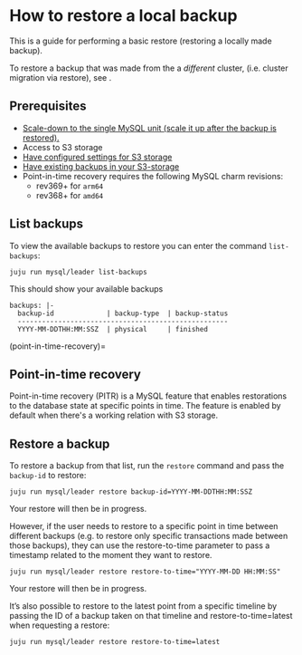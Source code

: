 # How to restore a local backup

This is a guide for performing a basic restore (restoring a locally made backup).

To restore a backup that was made from the a *different* cluster, (i.e. cluster migration via restore), see [](/how-to/back-up-and-restore/migrate-a-cluster).

## Prerequisites

- [Scale-down to the single MySQL unit (scale it up after the backup is restored).](/how-to/scale-replicas)
- Access to S3 storage
- [Have configured settings for S3 storage](/how-to/back-up-and-restore/configure-s3-aws)
- [Have existing backups in your S3-storage](/how-to/back-up-and-restore/create-a-backup)
- Point-in-time recovery requires the following MySQL charm revisions:
  * rev369+ for `arm64`
  * rev368+ for `amd64`

## List backups

To view the available backups to restore you can enter the command `list-backups`:

```shell
juju run mysql/leader list-backups
```

This should show your available backups
```shell
backups: |-
  backup-id             | backup-type  | backup-status
  ----------------------------------------------------
  YYYY-MM-DDTHH:MM:SSZ  | physical     | finished
```

(point-in-time-recovery)=
## Point-in-time recovery

Point-in-time recovery (PITR) is a MySQL feature that enables restorations to the database state at specific points in time. The feature is enabled by default when there's a working relation with S3 storage.

## Restore a backup

To restore a backup from that list, run the `restore` command and pass the `backup-id` to restore:

 ```shell
juju run mysql/leader restore backup-id=YYYY-MM-DDTHH:MM:SSZ
```

Your restore will then be in progress.

However, if the user needs to restore to a specific point in time between different backups (e.g. to restore only specific transactions made between those backups), they can use the restore-to-time parameter to pass a timestamp related to the moment they want to restore.

 ```shell
juju run mysql/leader restore restore-to-time="YYYY-MM-DD HH:MM:SS"
```

Your restore will then be in progress.

It’s also possible to restore to the latest point from a specific timeline by passing the ID of a backup taken on that timeline and restore-to-time=latest when requesting a restore:

 ```shell
juju run mysql/leader restore restore-to-time=latest
```

